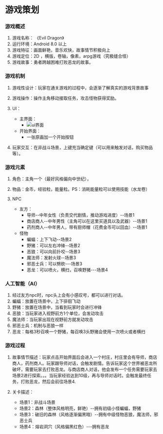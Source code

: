 # 游戏策划

### 游戏概述

1.  游戏名称： 《Evil Dragon》
2. 运行环境：Android 8.0 以上
3. 游戏特征：画面鲜艳，音乐欢快，故事情节积极向上
4. 游戏定位：2D ，横版，卷轴，像素，arpg游戏（究极缝合怪）
5. 游戏故事：勇者跨越困难打败恶龙的故事。

### 游戏机制

1. 游戏性设计：玩家在通关游戏的过程中，会逐渐了解真实的游戏背景故事
2. 游戏操作：操作主角移动接取任务，攻击怪物获得奖励。
3. UI：
   - 主界面：
     - ![ui界面](C:\Users\若兮\Desktop\毕设\ui界面.png)
   - 开始界面：
     - 一张原画加一个开始按钮

4. 玩家交互：在非战斗场景，上键充当确定键（可以用来触发对话，购买物品等）。

### 游戏元素

1. 角色：主角一个（最好风格偏向中世纪），

2. 物品：金币，经验粒，能量粒。PS：消耗能量粒可以使用技能（水龙卷）

3. NPC

   - 友方：
     - 导师--中年女性（负责交代剧情，推动游戏进度）--场景1
     - 商店商人--中年男性（主角可以在这里买道具以及武器）--场景1
     - 药剂商人--中年男人，带有厨师帽（花费金币可以回血）--场景1
   - 怪物
     - 蝙蝠：上下飞动--场景2
     - 野猪：可以左右冲锋--场景2
     - 恶狼：可以向前扑咬--场景3
     - 魔法师：发射火球--场景3
     - 邪恶士兵：可以劈砍---场景3
     - 恶龙：可以喷火，横扫，召唤野猪---场景4

### 人工智能（AI）

   1. 经过友方npc时，npc头上会有小感叹号，都可以进行对话。
   2. 蝙蝠：放置在场景中，上下徘徊飞动
   3. 野猪：放置在场景中，当看到玩家时会进行冲锋
   4. 恶狼：当玩家进入视野前方1个单位，会发动攻击
   5. 魔法师：当玩家出现在视野前方就发动攻击
   6. 邪恶士兵：机制与恶狼一样
   7. 恶龙：每格3秒召唤一个野猪，每召唤3头野猪会使用一次喷火或者横扫

### 游戏过程

1. 故事情节描述：玩家点击开始界面后会进入一个村庄，村庄里会有导师，商店商人，药剂商人。玩家跟导师对话，会触发剧情。告诉玩家这个世界被恶龙所破坏，需要玩家去打败恶龙。与商店商人对话，他会发布一个任务需要玩家去场景2进行探索。。。当玩家经验达到10级，再与导师对话时。会触发最终任务，打败恶龙，然后会前往场景4.

2. 关卡描述：

   - 场景1：非战斗场景
   - 场景2：森林（整体风格明亮，鲜艳）--拥有初级小怪蝙蝠，野猪
   - 场景3：破旧的森林（风格逐渐偏黑暗）--拥有中级怪物恶狼，魔法师，邪恶士兵
   - 场景4：熔岩洞穴（风格偏黑红色）---拥有恶龙

   

   